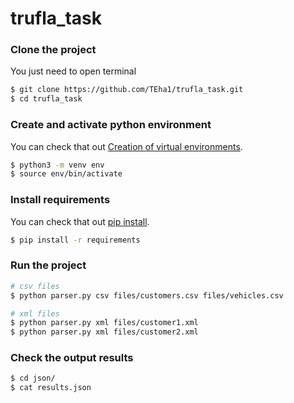 # trufla_task

### Clone the project

You just need to open terminal

```sh
$ git clone https://github.com/TEha1/trufla_task.git
$ cd trufla_task
```

### Create and activate python environment

You can check that out [Creation of virtual environments](https://docs.python.org/3/library/venv.html#module-venv).

```sh
$ python3 -m venv env
$ source env/bin/activate
```

### Install requirements

You can check that out [pip install](https://pip.pypa.io/en/stable/cli/pip_install/#pip-install).

```sh
$ pip install -r requirements
```

### Run the project

```sh
# csv files
$ python parser.py csv files/customers.csv files/vehicles.csv

# xml files
$ python parser.py xml files/customer1.xml
$ python parser.py xml files/customer2.xml
```

### Check the output results

```sh
$ cd json/
$ cat results.json
```
